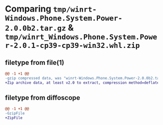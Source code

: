 # Comparing `tmp/winrt-Windows.Phone.System.Power-2.0.0b2.tar.gz` & `tmp/winrt_Windows.Phone.System.Power-2.0.1-cp39-cp39-win32.whl.zip`

## filetype from file(1)

```diff
@@ -1 +1 @@
-gzip compressed data, was "winrt-Windows.Phone.System.Power-2.0.0b2.tar", last modified: Sat Dec  2 18:24:49 2023, max compression
+Zip archive data, at least v2.0 to extract, compression method=deflate
```

## filetype from diffoscope

```diff
@@ -1 +1 @@
-GzipFile
+ZipFile
```

